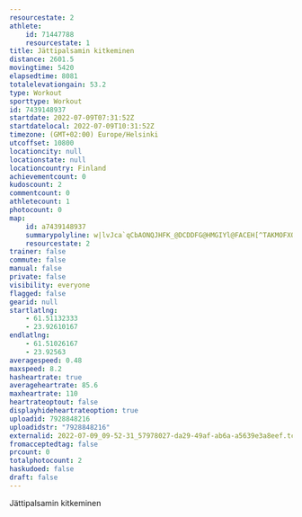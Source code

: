 ```yaml
---
resourcestate: 2
athlete:
    id: 71447788
    resourcestate: 1
title: Jättipalsamin kitkeminen
distance: 2601.5
movingtime: 5420
elapsedtime: 8081
totalelevationgain: 53.2
type: Workout
sporttype: Workout
id: 7439148937
startdate: 2022-07-09T07:31:52Z
startdatelocal: 2022-07-09T10:31:52Z
timezone: (GMT+02:00) Europe/Helsinki
utcoffset: 10800
locationcity: null
locationstate: null
locationcountry: Finland
achievementcount: 0
kudoscount: 2
commentcount: 0
athletecount: 1
photocount: 0
map:
    id: a7439148937
    summarypolyline: w|lvJca`qCbAONQJHFK_@DCDDFG@HMGIYl@FACEH[^TAKMOFXQPOl@OJJLCBTNG@J@GBNKLJDVGDAMDAGGNZGBGWPVGIJ@A[CMI?BNOMMFTQE?PCKLFC@JFABLJ@DJBGCKKLIGJ@EBFFZ[ANAa@I^VLMYLDCAKXa@YFBXYKJFLRDGGB?MR?JG?HSEEBRHEGEJIDFAFKJPYUDHECSHN?KEJLLLCI[GPDFGFBTKCDBAHDQJBEJISEDAIHEGCBMOJBQKVD@FCAMD@HSFLK?CJRIBJEKDQE?CPN?APODF@CBBFMWDBGG@RDFAIDC@@EGDBBAUGJDGHDJHGKMDHUBJYILLJDMLCKFN_@ONALDSUHT?AGK@HFIF?NCKHBAHJBBKGGDSI?BDFMCL@ILGIAFQ?FWTBL?KCLMERUBDA^EDBQE@BDE\DCICHQHJSKLHBK?DGID@EAJEAKC@JFCJCEGCDCCEDFCNHJEIAQBABDEBDAIJDDCII@B@CDCMLJQITJAND?@IQKV_@G?CMBWI@@DGDBAPFJMQKHUMRCEK\?HDACLJ?KVLHAIB?BJIK?QJ]BCDJOMGDD?ITDM@_@Fr@KHEPBe@QDFFAJG?VFDUF@AKKHCKDYGJDJKADZGBJACG?JHABOIFHHc@GGIFc@DHCHVJBJGQMDDGCIEJANL?KXB[BL?e@FTI?CBD@Eb@PJBMBHDEC@IYHEGTBFKP?KHTD_@Kc@HDOJARDPFBEm@GBECBPEHBBEFJPGD?IID?LHWHFBJGNAVJHTCMSEUJM@SEcAH@?_@NTF@FEASFCEKFFO@?NJBA_@CHSGHK@SJJEKKPG[ANLHN]Mg@FM?u@DSO{@?[KWh@SC{@IRK]BAIAUZERGBBn@EGEN?NFDC\HLEXHDANEE?Q?P@YFBI?BOAHMCEr@Fd@EZ@IG@?NGHBd@Cn@Ll@P?G@D?AVDKOi@EE?FBAEACHJT?VIF?b@FPRB?JBKDFEBBL?QIE?LBYILBEIMANKC@PL\FCDMEJOUAHFE@NEKCBCLH@?FDED[SIB_@MF@t@JZC@D@?G?NCBBG@DGCERAOJRLOCCEBBFJBSB@ME@NCO@BIMT?XHUHLGYC?@QCd@IDCQHCBWIHA^LCAVDDGEFFEGEF@B?GALDHBYFNC@?MERCQBJHDCDBCGE?QC@H?BHGDEKLGH[ITAIGNFRCKDQBF?LI?GM?IEBHCIFLTDI@JCMDH@IEFCIEHBLLBDTBWICDNAVI@RJEG^bAADFMIo@@c@FWEEDO?yA[a@FI@SUkAFEJf@LANgBEDBRKF
    resourcestate: 2
trainer: false
commute: false
manual: false
private: false
visibility: everyone
flagged: false
gearid: null
startlatlng:
    - 61.51132333
    - 23.92610167
endlatlng:
    - 61.51026167
    - 23.92563
averagespeed: 0.48
maxspeed: 8.2
hasheartrate: true
averageheartrate: 85.6
maxheartrate: 110
heartrateoptout: false
displayhideheartrateoption: true
uploadid: 7928848216
uploadidstr: "7928848216"
externalid: 2022-07-09_09-52-31_57978027-da29-49af-ab6a-a5639e3a8eef.tcx
fromacceptedtag: false
prcount: 0
totalphotocount: 2
haskudoed: false
draft: false
---
```

Jättipalsamin kitkeminen